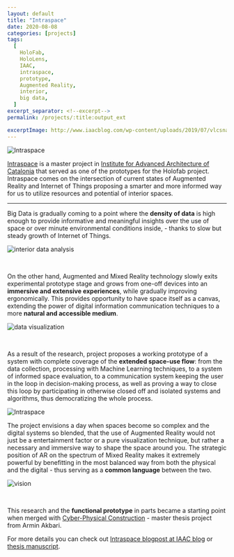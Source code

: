 ```yaml
---
layout: default
title: "Intraspace"
date: 2020-08-08
categories: [projects]
tags:
  [
    HoloFab,
    HoloLens,
    IAAC,
    intraspace,
    prototype,
    Augmented Reality,
    interior,
    big data,
  ]
excerpt_separator: <!--excerpt-->
permalink: /projects/:title:output_ext

excerptImage: http://www.iaacblog.com/wp-content/uploads/2019/07/vlcsnap-2019-07-04-14h57m03s094.png
---
```


![Intraspace](<{{ page.excerptImage }}>)

[Intraspace](http://www.iaacblog.com/programs/intraspace/) is a master project in [Institute for Advanced Architecture of Catalonia](https://iaac.net/) that served as one of the prototypes for the Holofab project. Intraspace comes on the intersection of current states of Augmented Reality and Internet of Things proposing a smarter and more informed way for us to utilize resources and potential of interior spaces.

<!--excerpt-->

---

Big Data is gradually coming to a point where the **density of data** is high enough to provide informative and meaningful insights over the use of space or over minute environmental conditions inside, - thanks to slow but steady growth of Internet of Things.

![interior data analysis](http://www.iaacblog.com/wp-content/uploads/2019/07/intraspace-00-finalpresentation.jpg)

<br>

On the other hand, Augmented and Mixed Reality technology slowly exits experimental prototype stage and grows from one-off devices into an **immersive and extensive experiences**, while gradually improving ergonomically. This provides opportunity to have space itself as a canvas, extending the power of digital information communication techniques to a more **natural and accessible medium**.

![data visualization](http://www.iaacblog.com/wp-content/uploads/2019/07/20190402_171832_hololens.jpg)

<br>

As a result of the research, project proposes a working prototype of a system with complete coverage of the **extended space-use flow**: from the data collection, processing with Machine Learning techniques, to a system of informed space evaluation, to a communication system keeping the user in the loop in decision-making process, as well as proving a way to close this loop by participating in otherwise closed off and isolated systems and algorithms, thus democratizing the whole process.

![Intraspace](http://www.iaacblog.com/wp-content/uploads/2019/07/20190402_170715_hololens.jpg)

The project envisions a day when spaces become so complex and the digital systems so blended, that the use of Augmented Reality would not just be a entertainment factor or a pure visualization technique, but rather a necessary and immersive way to shape the space around you. The strategic position of AR on the spectrum of Mixed Reality makes it extremely powerful by benefitting in the most balanced way from both the physical and the digital - thus serving as a **common language** between the two.

![vision](http://www.iaacblog.com/wp-content/uploads/2019/07/intraspace-00-finalpresentation-2.jpg)

<br>

This research and the **functional prototype** in parts became a starting point when merged with [Cyber-Physical Construction](http://www.iaacblog.com/programs/cyber-physical-construction/) - master thesis project from Armin Akbari.

For more details you can check out [Intraspace blogpost at IAAC blog](http://www.iaacblog.com/programs/intraspace/) or [thesis manuscript]().
